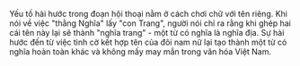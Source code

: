Yếu tố hài hước trong đoạn hội thoại nằm ở cách chơi chữ với tên riêng. Khi nói về việc "thằng Nghĩa" lấy "con Trang", người nói chỉ ra rằng khi ghép hai cái tên này lại sẽ thành "nghĩa trang" - một từ có nghĩa là nghĩa địa. Sự hài hước đến từ việc tình cờ kết hợp tên của đôi nam nữ lại tạo thành một từ có nghĩa hoàn toàn khác và không mấy may mắn trong văn hóa Việt Nam.
